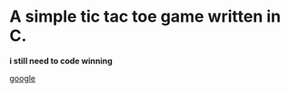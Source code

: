# A simple tic tac toe game written in C.
**i still need to code winning**

[google](https://google.com)
